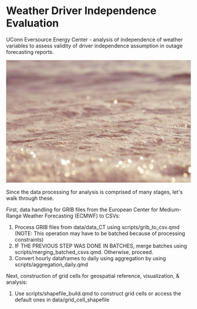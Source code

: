 # Weather Driver Independence Evaluation
UConn Eversource Energy Center - analysis of independence of weather variables to assess validity of driver independence assumption in outage forecasting reports.

![](images/Rain_over_water_Unsplash.jpg)

Since the data processing for analysis is comprised of many stages, let's walk through these.

First, data handling for GRIB files from the European Center for Medium-Range Weather Forecasting (ECMWF) to CSVs:

1. Process GRIB files from data/data_CT using scripts/grib_to_csv.qmd (NOTE: This operation may have to be batched because of processing constraints)
2. IF THE PREVIOUS STEP WAS DONE IN BATCHES, merge batches using scripts/merging_batched_csvs.qmd. Otherwise, proceed.
3. Convert hourly dataframes to daily using aggregation by using scripts/aggregation_daily.qmd

Next, construction of grid cells for geospatial reference, visualization, & analysis:

1. Use scripts/shapefile_build.qmd to construct grid cells or access the default ones in data/grid_cell_shapefile